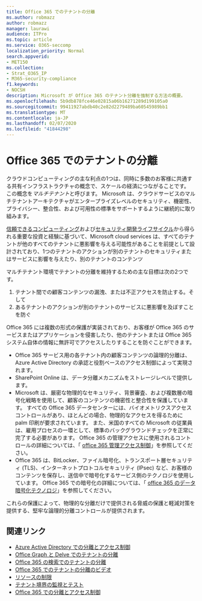 ```yaml
---
title: Office 365 でのテナントの分離
ms.author: robmazz
author: robmazz
manager: laurawi
audience: ITPro
ms.topic: article
ms.service: O365-seccomp
localization_priority: Normal
search.appverid:
- MET150
ms.collection:
- Strat_O365_IP
- M365-security-compliance
f1.keywords:
- NOCSH
description: Microsoft が Office 365 のテナント分離を強制する方法の概要。
ms.openlocfilehash: 5b9db878fce46e02815a06b16271289d199105a0
ms.sourcegitcommit: 99411927abdb40c2e82d2279489ba60545989bb1
ms.translationtype: MT
ms.contentlocale: ja-JP
ms.lasthandoff: 02/07/2020
ms.locfileid: "41844298"
---
```

# <a name="tenant-isolation-in-office-365"></a>Office 365 でのテナントの分離

クラウドコンピューティングの主な利点の1つは、同時に多数のお客様に共通する共有インフラストラクチャの概念で、スケールの経済につながることです。 この概念を*マルチテナント*と呼びます。 Microsoft は、クラウドサービスのマルチテナントアーキテクチャがエンタープライズレベルのセキュリティ、機密性、プライバシー、整合性、および可用性の標準をサポートするように継続的に取り組みます。

[信頼できるコンピューティング](https://www.microsoft.com/trust-center)および[セキュリティ開発ライフサイクル](https://www.microsoft.com/securityengineering/sdl/)から得られる重要な投資と経験に基づいて、Microsoft cloud services は、すべてのテナントが他のすべてのテナントに悪影響を与える可能性があることを前提として設計されており、1つのテナントのアクションが別のテナントのセキュリティまたはサービスに影響を与えたり、別のテナントのコンテンツ

マルチテナント環境でテナントの分離を維持するための主な目標は次の2つです。

1.  テナント間での顧客コンテンツの漏洩、または不正アクセスを防止する。そして
2.  あるテナントのアクションが別のテナントのサービスに悪影響を及ぼすことを防ぐ

Office 365 には複数の形式の保護が実装されており、お客様が Office 365 のサービスまたはアプリケーションを侵害したり、他のテナントまたは Office 365 システム自体の情報に無許可でアクセスしたりすることを防ぐことができます。

- Office 365 サービス用の各テナント内の顧客コンテンツの論理的分離は、Azure Active Directory の承認と役割ベースのアクセス制御によって実現されます。
- SharePoint Online は、データ分離メカニズムをストレージレベルで提供します。
- Microsoft は、厳密な物理的なセキュリティ、背景審査、および複数層の暗号化戦略を使用して、顧客のコンテンツの機密性と整合性を保護しています。 すべての Office 365 データセンターには、バイオメトリクスアクセスコントロールがあり、ほとんどの場合、物理的なアクセスを得るために palm 印刷が要求されています。 また、米国のすべての Microsoft の従業員は、雇用プロセスの一環として、標準のバックグラウンドチェックを正常に完了する必要があります。 Office 365 の管理アクセスに使用されるコントロールの詳細については、「 [office 365 管理アクセス制御](office-365-administrative-access-controls-overview.md)」を参照してください。
- Office 365 は、BitLocker、ファイル暗号化、トランスポート層セキュリティ (TLS)、インターネットプロトコルセキュリティ (IPsec) など、お客様のコンテンツを保存し、送信中で暗号化するサービス側のテクノロジを使用しています。 Office 365 での暗号化の詳細については、「 [office 365 のデータ暗号化テクノロジ](https://docs.microsoft.com/microsoft-365/compliance/office-365-encryption-in-the-microsoft-cloud-overview)」を参照してください。

これらの保護によって、物理的な分離だけで提供される脅威の保護と軽減対策を提供する、堅牢な論理的分離コントロールが提供されます。

## <a name="related-links"></a>関連リンク

- [Azure Active Directory での分離とアクセス制御](office-365-isolation-in-azure-active-directory.md)
- [Office Graph と Delve でのテナントの分離](office-365-isolation-in-graph-and-delve.md)
- [Office 365 の検索でのテナントの分離](office-365-isolation-in-office-365-search.md)
- [Office 365 でのテナントの分離のビデオ](office-365-isolation-in-office-365-video.md)
- [リソースの制限](office-365-resource-limits.md)
- [テナント境界の監視とテスト](office-365-monitoring-and-testing.md)
- [Office 365 での分離とアクセス制御](office-365-isolation-in-office-365.md)
